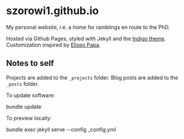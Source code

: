szorowi1.github.io
=================

My personal website, i.e. a home for ramblings en route to the PhD.

Hosted via Github Pages, styled with Jekyll and the [Indigo theme](https://github.com/sergiokopplin/indigo). Customization inspired by [Eliseo Papa](https://github.com/elipapa/elipapa.github.io).

## Notes to self

Projects are added to the `_projects` folder. Blog posts are added to the `_posts` folder.

To update software:

  bundle update

To preview locally:

  bundle exec jekyll serve --config _config.yml

